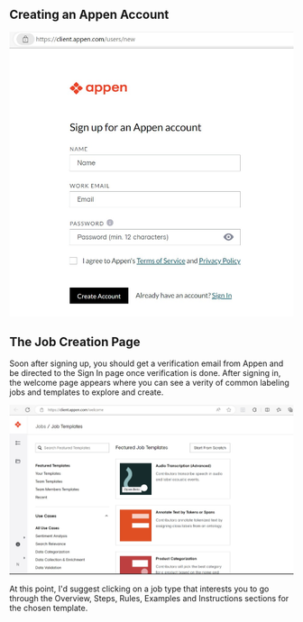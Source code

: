 ## Creating an Appen Account

![](appen1.jpg)

## The Job Creation Page

Soon after signing up, you should get a verification email from Appen and be directed to the Sign In page once verification is done. After signing in, the welcome page appears where you can see a verity of common labeling jobs and templates to explore and create.

![](appen3.jpg)

At this point, I'd suggest clicking on a job type that interests you to go through the Overview, Steps, Rules, Examples and Instructions sections for the chosen template.
